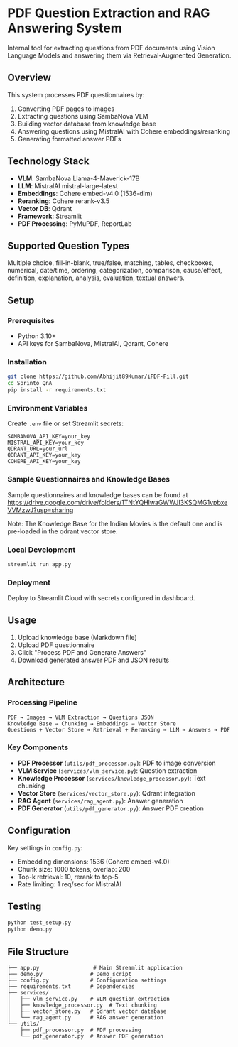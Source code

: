 # PDF Question Extraction and RAG Answering System

Internal tool for extracting questions from PDF documents using Vision Language Models and answering them via Retrieval-Augmented Generation.

## Overview

This system processes PDF questionnaires by:
1. Converting PDF pages to images
2. Extracting questions using SambaNova VLM
3. Building vector database from knowledge base
4. Answering questions using MistralAI with Cohere embeddings/reranking
5. Generating formatted answer PDFs

## Technology Stack

- **VLM**: SambaNova Llama-4-Maverick-17B
- **LLM**: MistralAI mistral-large-latest  
- **Embeddings**: Cohere embed-v4.0 (1536-dim)
- **Reranking**: Cohere rerank-v3.5
- **Vector DB**: Qdrant
- **Framework**: Streamlit
- **PDF Processing**: PyMuPDF, ReportLab

## Supported Question Types

Multiple choice, fill-in-blank, true/false, matching, tables, checkboxes, numerical, date/time, ordering, categorization, comparison, cause/effect, definition, explanation, analysis, evaluation, textual answers.

## Setup

### Prerequisites
- Python 3.10+
- API keys for SambaNova, MistralAI, Qdrant, Cohere

### Installation
```bash
git clone https://github.com/Abhijit89Kumar/iPDF-Fill.git
cd Sprinto_QnA
pip install -r requirements.txt
```

### Environment Variables
Create `.env` file or set Streamlit secrets:
```
SAMBANOVA_API_KEY=your_key
MISTRAL_API_KEY=your_key
QDRANT_URL=your_url
QDRANT_API_KEY=your_key
COHERE_API_KEY=your_key
```

### Sample Questionnaires and Knowledge Bases
Sample questionnaires and knowledge bases can be found at https://drive.google.com/drive/folders/1TNtYQHlwaGWWJI3KSQMG1vpbxeVVMzwJ?usp=sharing

Note: The Knowledge Base for the Indian Movies is the default one and is pre-loaded in the qdrant vector store.

### Local Development
```bash
streamlit run app.py
```

### Deployment
Deploy to Streamlit Cloud with secrets configured in dashboard.

## Usage

1. Upload knowledge base (Markdown file)
2. Upload PDF questionnaire
3. Click "Process PDF and Generate Answers"
4. Download generated answer PDF and JSON results

## Architecture

### Processing Pipeline
```
PDF → Images → VLM Extraction → Questions JSON
Knowledge Base → Chunking → Embeddings → Vector Store
Questions + Vector Store → Retrieval + Reranking → LLM → Answers → PDF
```

### Key Components

- **PDF Processor** (`utils/pdf_processor.py`): PDF to image conversion
- **VLM Service** (`services/vlm_service.py`): Question extraction
- **Knowledge Processor** (`services/knowledge_processor.py`): Text chunking
- **Vector Store** (`services/vector_store.py`): Qdrant integration
- **RAG Agent** (`services/rag_agent.py`): Answer generation
- **PDF Generator** (`utils/pdf_generator.py`): Answer PDF creation

## Configuration

Key settings in `config.py`:
- Embedding dimensions: 1536 (Cohere embed-v4.0)
- Chunk size: 1000 tokens, overlap: 200
- Top-k retrieval: 10, rerank to top-5
- Rate limiting: 1 req/sec for MistralAI

## Testing

```bash
python test_setup.py
python demo.py
```

## File Structure

```
├── app.py                 # Main Streamlit application
├── demo.py               # Demo script
├── config.py             # Configuration settings
├── requirements.txt      # Dependencies
├── services/
│   ├── vlm_service.py    # VLM question extraction
│   ├── knowledge_processor.py  # Text chunking
│   ├── vector_store.py   # Qdrant vector database
│   └── rag_agent.py      # RAG answer generation
└── utils/
    ├── pdf_processor.py  # PDF processing
    └── pdf_generator.py  # Answer PDF generation
```


